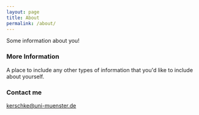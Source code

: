 ```yaml
---
layout: page
title: About
permalink: /about/
---
```


Some information about you!

### More Information

A place to include any other types of information that you'd like to include about yourself.

### Contact me

[kerschke@uni-muenster.de](mailto:kerschke@uni-muenster.de)